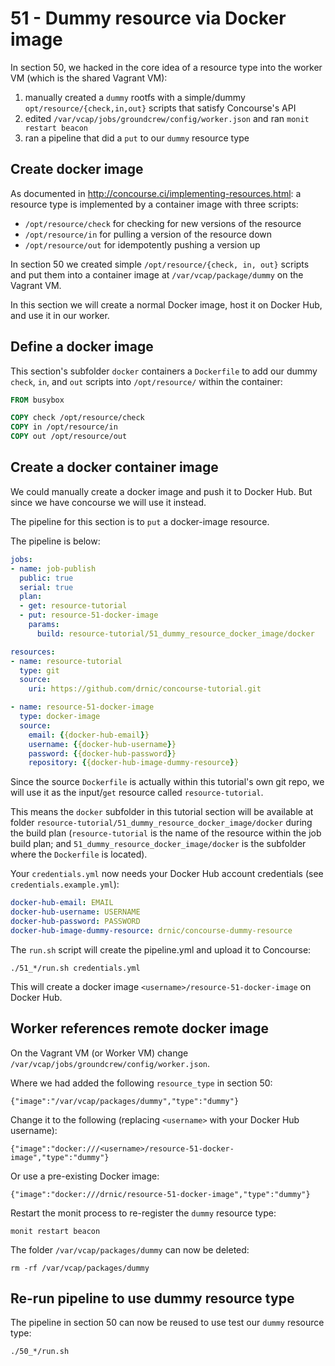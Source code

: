 51 - Dummy resource via Docker image
====================================

In section 50, we hacked in the core idea of a resource type into the worker VM (which is the shared Vagrant VM):

1.	manually created a `dummy` rootfs with a simple/dummy `opt/resource/{check,in,out}` scripts that satisfy Concourse's API
2.	edited `/var/vcap/jobs/groundcrew/config/worker.json` and ran `monit restart beacon`
3.	ran a pipeline that did a `put` to our `dummy` resource type

Create docker image
-------------------

As documented in http://concourse.ci/implementing-resources.html: a resource type is implemented by a container image with three scripts:

-	`/opt/resource/check` for checking for new versions of the resource
-	`/opt/resource/in` for pulling a version of the resource down
-	`/opt/resource/out` for idempotently pushing a version up

In section 50 we created simple `/opt/resource/{check, in, out}` scripts and put them into a container image at `/var/vcap/package/dummy` on the Vagrant VM.

In this section we will create a normal Docker image, host it on Docker Hub, and use it in our worker.

Define a docker image
---------------------

This section's subfolder `docker` containers a `Dockerfile` to add our dummy `check`, `in`, and `out` scripts into `/opt/resource/` within the container:

```dockerfile
FROM busybox

COPY check /opt/resource/check
COPY in /opt/resource/in
COPY out /opt/resource/out
```

Create a docker container image
-------------------------------

We could manually create a docker image and push it to Docker Hub. But since we have concourse we will use it instead.

The pipeline for this section is to `put` a docker-image resource.

The pipeline is below:

```yaml
jobs:
- name: job-publish
  public: true
  serial: true
  plan:
  - get: resource-tutorial
  - put: resource-51-docker-image
    params:
      build: resource-tutorial/51_dummy_resource_docker_image/docker

resources:
- name: resource-tutorial
  type: git
  source:
    uri: https://github.com/drnic/concourse-tutorial.git

- name: resource-51-docker-image
  type: docker-image
  source:
    email: {{docker-hub-email}}
    username: {{docker-hub-username}}
    password: {{docker-hub-password}}
    repository: {{docker-hub-image-dummy-resource}}
```

Since the source `Dockerfile` is actually within this tutorial's own git repo, we will use it as the input/`get` resource called `resource-tutorial`.

This means the `docker` subfolder in this tutorial section will be available at folder `resource-tutorial/51_dummy_resource_docker_image/docker` during the build plan (`resource-tutorial` is the name of the resource within the job build plan; and `51_dummy_resource_docker_image/docker` is the subfolder where the `Dockerfile` is located).

Your `credentials.yml` now needs your Docker Hub account credentials (see `credentials.example.yml`\):

```yaml
docker-hub-email: EMAIL
docker-hub-username: USERNAME
docker-hub-password: PASSWORD
docker-hub-image-dummy-resource: drnic/concourse-dummy-resource
```

The `run.sh` script will create the pipeline.yml and upload it to Concourse:

```
./51_*/run.sh credentials.yml
```

This will create a docker image `<username>/resource-51-docker-image` on Docker Hub.

Worker references remote docker image
-------------------------------------

On the Vagrant VM (or Worker VM) change `/var/vcap/jobs/groundcrew/config/worker.json`.

Where we had added the following `resource_type` in section 50:

```
{"image":"/var/vcap/packages/dummy","type":"dummy"}
```

Change it to the following (replacing `<username>` with your Docker Hub username):

```
{"image":"docker:///<username>/resource-51-docker-image","type":"dummy"}
```

Or use a pre-existing Docker image:

```
{"image":"docker:///drnic/resource-51-docker-image","type":"dummy"}
```

Restart the monit process to re-register the `dummy` resource type:

```
monit restart beacon
```

The folder `/var/vcap/packages/dummy` can now be deleted:

```
rm -rf /var/vcap/packages/dummy
```

Re-run pipeline to use dummy resource type
------------------------------------------

The pipeline in section 50 can now be reused to use test our `dummy` resource type:

```
./50_*/run.sh
```
